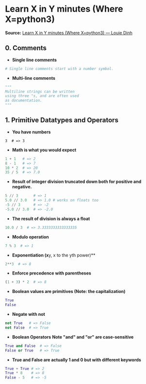 # Learn X in Y minutes (Where X=python3)
**Source:** [Learn X in Y minutes (Where X=python3) — Louie Dinh](https://learnxinyminutes.com/docs/python3/)
## 0. Comments
* **Single line comments**
```python
# Single line comments start with a number symbol.
```
* **Multi-line comments**
```python
""" 
Multiline strings can be written
using three "s, and are often used
as documentation.
"""
```
## 1. Primitive Datatypes and Operators
* **You have numbers**
```
3  # => 3
```
* **Math is what you would expect**
```python
1 + 1   # => 2
8 - 1   # => 7
10 * 2  # => 20
35 / 5  # => 7.0
```
* **Result of integer division truncated down both for positive and negative.**
```python
5 // 3       # => 1
5.0 // 3.0   # => 1.0 # works on floats too
-5 // 3      # => -2
-5.0 // 3.0  # => -2.0
```
*  **The result of division is always a float**
```python
10.0 / 3  # => 3.3333333333333335
```
* **Modulo operation**
```python
7 % 3  # => 1
```
* **Exponentiation (x**y, x to the yth power)**
```python
2**3  # => 8
```
* **Enforce precedence with parentheses**
```python
(1 + 3) * 2  # => 8
```
* **Boolean values are primitives (Note: the capitalization)**
```python
True
False
```
* **Negate with not**
```python
not True   # => False
not False  # => True
```
* **Boolean Operators**
**Note "and" and "or" are case-sensitive**
```python
True and False  # => False
False or True   # => True
```
* **True and False are actually 1 and 0 but with different keywords**
```python
True + True # => 2
True * 8    # => 8
False - 5   # => -5
```
